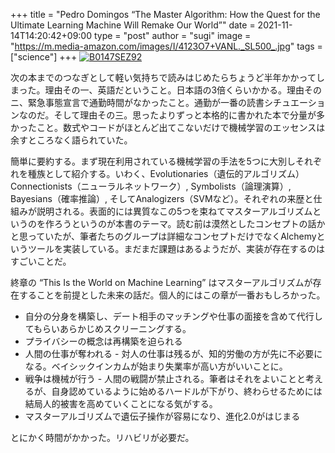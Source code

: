 +++
title = "Pedro Domingos “The Master Algorithm: How the Quest for the Ultimate Learning Machine Will Remake Our World”"
date = 2021-11-14T14:20:42+09:00
type = "post"
author = "sugi"
image = "https://m.media-amazon.com/images/I/4123O7+VANL._SL500_.jpg"
tags = ["science"]
+++
<a href="https://www.amazon.co.jp/dp/B0147SEZ92/?tag=aqajp-22" target="_blank" class="alignleft"><img src="https://m.media-amazon.com/images/I/4123O7+VANL._SL500_.jpg" alt="B0147SEZ92" border="0" /></a>

次の本までのつなぎとして軽い気持ちで読みはじめたらちょうど半年かかってしまった。理由その一、英語だということ。日本語の3倍くらいかかる。理由そのニ、緊急事態宣言で通勤時間がなかったこと。通勤が一番の読書シチュエーションなのだ。そして理由その三。思ったよりずっと本格的に書かれた本で分量が多かったこと。数式やコードがほとんど出てこないだけで機械学習のエッセンスは余すところなく語られていた。

簡単に要約する。まず現在利用されている機械学習の手法を5つに大別しそれぞれを種族として紹介する。いわく、Evolutionaries（遺伝的アルゴリズム） Connectionists（ニューラルネットワーク）, Symbolists（論理演算）, Bayesians（確率推論）, そしてAnalogizers（SVMなど）。それぞれの来歴と仕組みが説明される。表面的には異質なこの5つを束ねてマスターアルゴリズムというのを作ろうというのが本書のテーマ。読む前は漠然としたコンセプトの話かと思っていたが、筆者たちのグループは詳細なコンセプトだけでなくAlchemyというツールを実装している。まだまだ課題はあるようだが、実装が存在するのはすごいことだ。

終章の “This Is the World on Machine Learning” はマスターアルゴリズムが存在することを前提とした未来の話だ。個人的にはこの章が一番おもしろかった。

- 自分の分身を構築し、デート相手のマッチングや仕事の面接を含めて代行してもらいあらかじめスクリーニングする。
- プライバシーの概念は再構築を迫られる
- 人間の仕事が奪われる - 対人の仕事は残るが、知的労働の方が先に不必要になる。ベイシックインカムが始まり失業率が高い方がいいことに。
- 戦争は機械が行う - 人間の戦闘が禁止される。筆者はそれをよいことと考えるが、自身認めているように始めるハードルが下がり、終わらせるためには結局人的被害を高めていくことになる気がする。
- マスターアルゴリズムで遺伝子操作が容易になり、進化2.0がはじまる

とにかく時間がかかった。リハビリが必要だ。